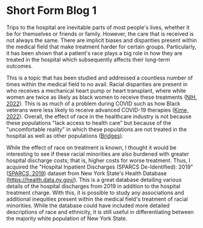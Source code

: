 # Short Form Blog 1

Trips to the hospital are inevitable parts of most people's lives, whether it be for themselves or friends or family. However, the care that is received is not always the same. There are implicit biases and disparities present within the medical field that make treatment harder for certain groups. Particularly, it has been shown that a patient's race plays a big role in how they are treated in the hospital which subsequently affects their long-term outcomes. 

This is a topic that has been studied and addressed a countless number of times within the medical field to no avail. Racial disparities are present in who receives a mechanical heart pump or heart transplant, where white women are twice as likely as black women to receive these treatments ([NIH, 2022](https://www.nih.gov/news-events/news-releases/nih-supported-study-finds-racial-disparities-advanced-heart-failure-treatment)). This is as much of a problem during COVID such as how Black veterans were less likely to receive advanced COVID-19 therapies ([Kime, 2022](https://www.military.com/daily-news/2022/10/25/fewer-black-vets-got-advanced-covid-treatments-va-hospitals-during-pandemic-study-finds.html)). Overall, the effect of race in the healthcare industry is not because these populations "lack access to health care" but because of the "uncomfortable reality" in which these populations are not treated in the hospital as well as other populations ([Bridges](https://www.americanbar.org/groups/crsj/publications/human_rights_magazine_home/the-state-of-healthcare-in-the-united-states/racial-disparities-in-health-care/#:~:text=NAM%20found%20that%20%E2%80%9Cracial%20and,physicians%20give%20their%20black%20patients)). 

While the effect of race on treatment is known, I thought it would be interesting to see if these racial minorities are also burdened with greater hospital discharge costs; that is, higher costs for worse treatment. Thus, I acquired the "Hospital Inpatient Discharges (SPARCS De-Identified): 2019" ([SPARCS, 2019](https://health.data.ny.gov/Health/Hospital-Inpatient-Discharges-SPARCS-De-Identified/4ny4-j5zv)) dataset from New York State's Health Database (https://health.data.ny.gov/). This is a great database detailing various details of the hospital discharges from 2019 in addition to the hospital treatment charge. With this, it is possible to study any associations and additional inequities present within the medical field's treatment of racial minorities. While the database could have included more detailed descriptions of race and ethnicity, it is still useful in differentiating between the majority white population of New York State.

